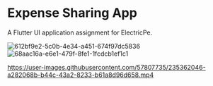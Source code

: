 # Expense Sharing App 

A Flutter UI application assignment for ElectricPe.


![612bf9e2-5c0b-4e34-a451-674f97dc5836](https://user-images.githubusercontent.com/57807735/235362040-cced5a94-5a96-4f94-b488-800465e272f0.jpeg)
![68aac16a-e6e1-479f-8fe1-1fcdcb1ef1c1](https://user-images.githubusercontent.com/57807735/235362042-961f0f2b-5e9a-4978-9ab2-e5e311029f6f.jpeg)


https://user-images.githubusercontent.com/57807735/235362046-a282068b-b44c-43a2-8233-b61a8d96d658.mp4

